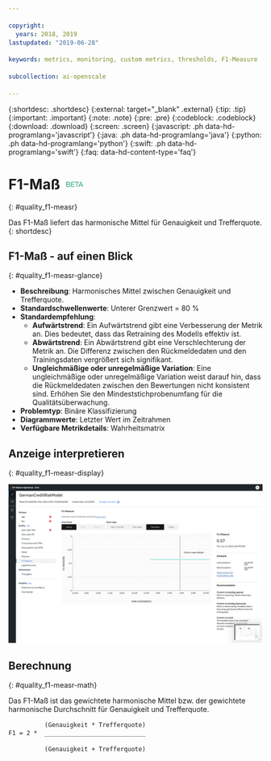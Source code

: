 ```yaml
---

copyright:
  years: 2018, 2019
lastupdated: "2019-06-28"

keywords: metrics, monitoring, custom metrics, thresholds, F1-Measure

subcollection: ai-openscale

---
```


{:shortdesc: .shortdesc}
{:external: target="_blank" .external}
{:tip: .tip}
{:important: .important}
{:note: .note}
{:pre: .pre}
{:codeblock: .codeblock}
{:download: .download}
{:screen: .screen}
{:javascript: .ph data-hd-programlang='javascript'}
{:java: .ph data-hd-programlang='java'}
{:python: .ph data-hd-programlang='python'}
{:swift: .ph data-hd-programlang='swift'}
{:faq: data-hd-content-type='faq'}

# F1-Maß ![Beta-Tag](images/beta.png)
{: #quality_f1-measr}

Das F1-Maß liefert das harmonische Mittel für Genauigkeit und Trefferquote.
{: shortdesc}

## F1-Maß - auf einen Blick
{: #quality_f1-measr-glance}

- **Beschreibung**: Harmonisches Mittel zwischen Genauigkeit und Trefferquote.
- **Standardschwellenwerte**: Unterer Grenzwert = 80 %
- **Standardempfehlung**:
   - **Aufwärtstrend**: Ein Aufwärtstrend gibt eine Verbesserung der Metrik an. Dies bedeutet, dass das Retraining des Modells effektiv ist.
   - **Abwärtstrend**: Ein Abwärtstrend gibt eine Verschlechterung der Metrik an. Die Differenz zwischen den Rückmeldedaten und den Trainingsdaten vergrößert sich signifikant.
   - **Ungleichmäßige oder unregelmäßige Variation**: Eine ungleichmäßige oder unregelmäßige Variation weist darauf hin, dass die Rückmeldedaten zwischen den Bewertungen nicht konsistent sind. Erhöhen Sie den Mindeststichprobenumfang für die Qualitätsüberwachung.
- **Problemtyp**: Binäre Klassifizierung
- **Diagrammwerte**: Letzter Wert im Zeitrahmen
- **Verfügbare Metrikdetails**: Wahrheitsmatrix

## Anzeige interpretieren
{: #quality_f1-measr-display}

![Abbildung des Diagramms für das F1-Maß](images/quality-f1-meas.png)

## Berechnung
{: #quality_f1-measr-math}

Das F1-Maß ist das gewichtete harmonische Mittel bzw. der gewichtete harmonische Durchschnitt für Genauigkeit und Trefferquote.

```
          (Genauigkeit * Trefferquote)
F1 = 2 *  ____________________________

          (Genauigkeit + Trefferquote)
```


